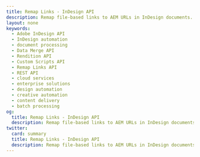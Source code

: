 ```yaml
---
title: Remap Links - InDesign API
description: Remap file-based links to AEM URLs in InDesign documents.
layout: none
keywords:
  - Adobe InDesign API
  - InDesign automation
  - document processing
  - Data Merge API
  - Rendition API
  - Custom Scripts API
  - Remap Links API
  - REST API
  - cloud services
  - enterprise solutions
  - design automation
  - creative automation
  - content delivery
  - batch processing
og:
  title: Remap Links - InDesign API
  description: Remap file-based links to AEM URLs in InDesign documents.
twitter:
  card: summary
  title: Remap Links - InDesign API
  description: Remap file-based links to AEM URLs in InDesign documents.
---
```


<RedoclyAPIBlock src="/firefly-services/docs/indesign/remaplinksapi.json" width="600px" disableSidebar hideTryItPanel scrollYOffset={64} generateCodeSamples="languages: [{lang: 'curl'}]" />
